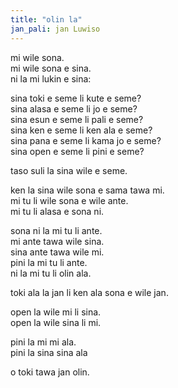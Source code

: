 ```yaml
---
title: "olin la"
jan_pali: jan Luwiso
---
```

mi wile sona.   
mi wile sona e sina.   
ni la mi lukin e sina:   
  
sina toki e seme li kute e seme?  
sina alasa e seme li jo e seme?  
sina esun e seme li pali e seme?  
sina ken e seme li ken ala e seme?  
sina pana e seme li kama jo e seme?  
sina open e seme li pini e seme?  
  
taso suli la sina wile e seme.  
  
ken la sina wile sona e sama tawa mi.  
mi tu li wile sona e wile ante.  
mi tu li alasa e sona ni.  
  
sona ni la mi tu li ante.   
mi ante tawa wile sina.  
sina ante tawa wile mi.  
pini la mi tu li ante.  
ni la mi tu li olin ala.  
  
toki ala la jan li ken ala sona e wile jan.  
  
open la wile mi li sina.  
open la wile sina li mi.  
  
pini la mi mi ala.  
pini la sina sina ala  
  
o toki tawa jan olin.
